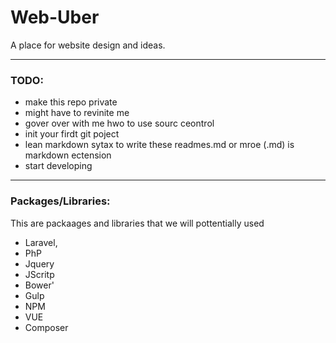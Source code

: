 # Web-Uber
A place for website design and ideas.


---

### TODO:
- make this repo private
- might have to revinite me
- gover over with me hwo to use sourc ceontrol 
- init your firdt git poject
- lean markdown sytax to write these readmes.md or mroe (.md) is markdown ectension
- start developing

--- 

### Packages/Libraries:

This are packaages and libraries that we will pottentially used

- Laravel, 
- PhP
- Jquery
- JScritp
- Bower'
- Gulp
- NPM
- VUE
- Composer
